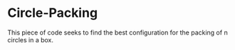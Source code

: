 # Circle-Packing
This piece of code seeks to find the best configuration for the packing of n circles in a box.
